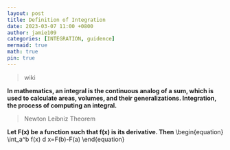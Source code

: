 ```yaml
---
layout: post
title: Definition of Integration
date: 2023-03-07 11:00 +0800
author: jamie109
categories: [INTEGRATION, guidence]
mermaid: true 
math: true
pin: true
---
```

> wiki

**In mathematics, an integral is the continuous analog of a sum, which is used to calculate areas, volumes, and their generalizations. Integration, the process of computing an integral.**

> Newton Leibniz Theorem    

**Let F(x) be a function such that f(x) is its derivative. Then** \begin{equation}
\int_a^b f(x) d x=F(b)-F(a)
\end{equation}


